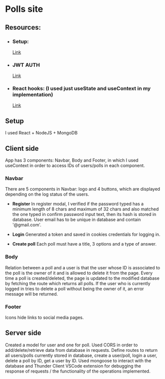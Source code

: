 # Polls site

## Resources:

- ### Setup:
  [Link](https://www.youtube.com/watch?v=I7EDAR2GRVo&list=PLTTRe0KtcwppaNQVMphNLptpKV7BK9hmQ&index=1)

- ### JWT AUTH
  [Link](https://cambass.medium.com/jwt-authentication-with-node-express-passport-and-mongodb-445a7fca5893)

- ### React hooks: (I used just useState and useContext in my implementation)
  [Link](https://www.youtube.com/watch?v=LlvBzyy-558&t=1s)

## Setup
I used React + NodeJS + MongoDB

## Client side
App has 3 components: Navbar, Body and Footer, in which I used useContext in order to access IDs of users/polls in each component.

### **Navbar**
There are 5 components in Navbar: logo and 4 buttons, which are displayed depending on the log status of the users.

- **Register**
  In register modal, I verified if the password typed has a minimum length of 8 chars and maximum of 32 chars and also matched the one typed in confirm password input text, then its hash is stored in database. User email has to be unique in database and contain '@gmail.com'.

- **Login**
  Generated a token and saved in cookies credentials for logging in.

- **Create poll**
  Each poll must have a title, 3 options and a type of answer.

### **Body**
Relation between a poll and a user is that the user whose ID is associated to the poll is the owner of it and is allowed to delete it from the page. Every time a poll is created/deleted, the page is updated to the modified database by fetching the route which returns all polls. If the user who is currently logged in tries to delete a poll without being the owner of it, an error message will be returned. 

### **Footer**
Icons hide links to social media pages.

## Server side
Created a model for user and one for poll. Used CORS in order to add/delete/retrieve data from database in requests. Define routes to return all users/polls currently stored in database, create a user/poll, login a user, delete a poll by ID, get a user by ID. Used mongoose to interact with the database and Thunder Client VSCode extension for debugging the response of requests / the functionality of the operations implemented.
